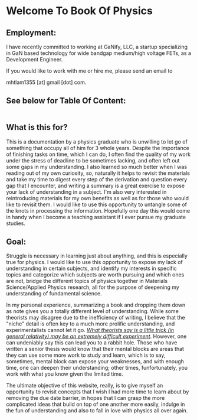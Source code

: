 # Welcome To Book Of Physics

## Employment:
I have recently committed to working at GaNify, LLC, a startup specializing in GaN based technology for wide bandgap medium/high voltage FETs, as a Development Engineer.  

If you would like to work with me or hire me, please send an email to 

mhtlam1355 [at] gmail [dot] com.

## See below for Table Of Content:
```{tableofcontents}
```

## What is this for?
This is a documentation by a physics graduate who is unwilling to let go of something that occupy all of him for 3 whole years. Despite the importance of finishing tasks on time, which I can do, I often find the quality of my work under the stress of deadline to be sometimes lacking, and often left out some gaps in my understanding. I also learned so much better when I was reading out of my own curiosity, so, naturally it helps to revisit the materials and take my time to digest every step of the derivation and question every gap that I encounter, and writing a summary is a great exercise to expose your lack of understanding in a subject. I'm also very interested in reintroducing materials for my own benefits as well as for those who would like to revisit them. I would like to use this opportunity to untangle some of the knots in processing the information. Hopefully one day this would come in handy when I become a teaching assistant if I ever pursue my graduate studies.

## Goal:
Struggle is necessary in learning just about anything, and this is especially true for physics. I would like to use this opportunity to expose my lack of understanding in certain subjects, and identify my interests in specific topics and categorize which subjects are worth pursuing and which ones are not, bridge the different topics of physics together in Materials Science/Applied Physics research, all for the purpose of deepening my understanding of fundamental science. 

In my personal experience, summarizing a book and dropping them down as note gives you a totally different level of understanding. While some theorists may disagree due to the inefficiency of writing, I believe that the "niche" detail is often key to a much more prolific understanding, and experimentalists cannot let it go. [*What theorists say is a little trick (in general relativity) may be an extremely difficult experiment*](https://www.ligo.caltech.edu/page/ligo-gw-interferometer). However, one can undeniably say this can lead you to a rabbit hole. Those who have written a senior thesis would know that their mental blocks are areas that they can use some more work to study and learn, which is to say, sometimes, mental block can expose your weaknesses, and with enough time, one can deepen their understanding; other times, funfortunately, you work with what you know given the limited time. 

The ultimate objective of this website, really, is to give myself an opportunity to revisit concepts that I wish I had more time to learn about by removing the due date barrier, in hopes that I can grasp the more complicated ideas that build on top of one another more easily, indulge in the fun of understanding and also to fall in love with physics all over again. 

